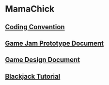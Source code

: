 # MamaChick

## [Coding Convention](https://docs.google.com/document/d/1V89goqknANXbli_dOkpVpEpS9Pj2w5bU2XIaYGimVt4/edit#heading=h.f5fggn17tutj)

## [Game Jam Prototype Document](https://docs.google.com/document/d/13KVCiJ9dTqltOJDKjCkEYti1vXlne9Uen6xfFidwAy4/edit)

## [Game Design Document](https://docs.google.com/document/d/1BZyLuH5vhNxyuZXEevyy6d9hk2GV6NGWsvnq1BTwB9U/edit)

## [Blackjack Tutorial](https://www.blackjackapprenticeship.com/how-to-play-blackjack/)
